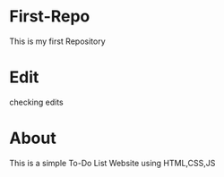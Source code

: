 # First-Repo
This is my first Repository

# Edit
checking edits


# About
This is a simple To-Do List Website using HTML,CSS,JS